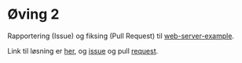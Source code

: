 # Øving 2
Rapportering (Issue) og fiksing (Pull Request) til [web-server-example](https://github.com/ntnu-tdat3020/web-server-example).

Link til løsning er [her](https://github.com/knutkirkhorn/web-server-example),
og [issue](https://github.com/ntnu-tdat3020/web-server-example/issues/40) og pull [request](https://github.com/ntnu-tdat3020/web-server-example/pull/42).
